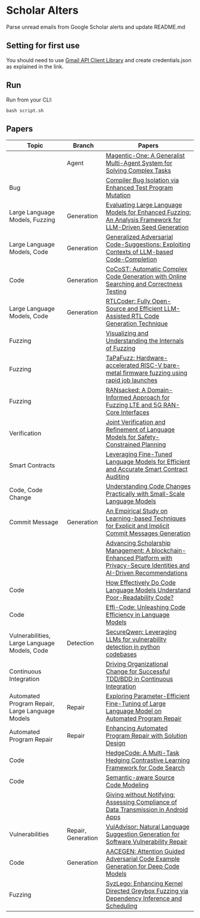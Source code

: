 # Scholar Alters
Parse unread emails from Google Scholar alerts and update README.md

## Setting for first use
You should need to use [Gmail API Client Library](https://developers.google.com/gmail/api/quickstart/python) and create
credentials.json as explained in the link.

## Run
Run from your CLI:
```
bash script.sh
```
## Papers

| Topic | Branch | Papers |
| --- | --- | --- |
|  | Agent | [Magentic-One: A Generalist Multi-Agent System for Solving Complex Tasks](https://scholar.google.com/scholar_url?url=https://arxiv.org/pdf/2411.04468&hl=en&sa=X&d=1807972415751015871&ei=P-40Z-zkBce16rQPxs7MEQ&scisig=AFWwaebtID6OI4w0o48dGFIWowNE&oi=scholaralrt&hist=apJ4fD8AAAAJ:5778505219825515303:AFWwaeaDDOggOneW-z6K3HLjAzuP&html=&pos=0&folt=cit) |
| Bug |  | [Compiler Bug Isolation via Enhanced Test Program Mutation](https://scholar.google.com/scholar_url?url=https://dl.acm.org/doi/abs/10.1145/3691620.3695074&hl=vi&sa=X&d=9238796778170998323&ei=P-40Z_bUEpSv6rQPpZGj0AU&scisig=AFWwaebHHrnw_9Ps3azZ-bsUKvmV&oi=scholaralrt&hist=apJ4fD8AAAAJ:16065687014273664109:AFWwaeYpvD7V4gPm0ywHhNT6YvSk&html=&pos=0&folt=rel) |
| Large Language Models, Fuzzing | Generation | [Evaluating Large Language Models for Enhanced Fuzzing: An Analysis Framework for LLM-Driven Seed Generation](https://scholar.google.com/scholar_url?url=https://ieeexplore.ieee.org/iel8/6287639/10380310/10731701.pdf&hl=vi&sa=X&d=15667797005650966218&ei=P-40Z_bUEpSv6rQPpZGj0AU&scisig=AFWwaeZ-J_MwtyoIhus82pi1C67c&oi=scholaralrt&hist=apJ4fD8AAAAJ:16065687014273664109:AFWwaeYpvD7V4gPm0ywHhNT6YvSk&html=&pos=1&folt=rel) |
| Large Language Models, Code | Generation | [Generalized Adversarial Code-Suggestions: Exploiting Contexts of LLM-based Code-Completion](https://scholar.google.com/scholar_url?url=https://arxiv.org/pdf/2410.10526&hl=vi&sa=X&d=8181511584010151201&ei=P-40Z7XVDfOx6rQPmJ_XwQs&scisig=AFWwaeafTYUonQ09YqPjwpoGUk4n&oi=scholaralrt&hist=apJ4fD8AAAAJ:11355862984917483435:AFWwaeZvT_NNWQMu4_zZrEW644gW&html=&pos=0&folt=rel) |
| Code | Generation | [CoCoST: Automatic Complex Code Generation with Online Searching and Correctness Testing](https://scholar.google.com/scholar_url?url=https://aclanthology.org/2024.emnlp-main.1082.pdf&hl=vi&sa=X&d=10014682824026709434&ei=P-40Z7XVDfOx6rQPmJ_XwQs&scisig=AFWwaeYDY3U0JP_NiCKeBqfghBND&oi=scholaralrt&hist=apJ4fD8AAAAJ:11355862984917483435:AFWwaeZvT_NNWQMu4_zZrEW644gW&html=&pos=1&folt=rel) |
| Large Language Models, Code | Generation | [RTLCoder: Fully Open-Source and Efficient LLM-Assisted RTL Code Generation Technique](https://scholar.google.com/scholar_url?url=https://ieeexplore.ieee.org/abstract/document/10720939/&hl=vi&sa=X&d=240996782603775949&ei=P-40Z7XVDfOx6rQPmJ_XwQs&scisig=AFWwaeY1Ovbc8o7FGQQDSUJD4qWi&oi=scholaralrt&hist=apJ4fD8AAAAJ:11355862984917483435:AFWwaeZvT_NNWQMu4_zZrEW644gW&html=&pos=2&folt=rel) |
| Fuzzing |  | [Visualizing and Understanding the Internals of Fuzzing](https://scholar.google.com/scholar_url?url=https://dl.acm.org/doi/pdf/10.1145/3691620.3695284&hl=en&sa=X&d=3196985981642554813&ei=P-40Z62FDOG86rQP-8id0AQ&scisig=AFWwaeai-p48T7pVc75-XO_xIAVi&oi=scholaralrt&hist=apJ4fD8AAAAJ:11137134570824175991:AFWwaeZJgvZkFmSwNlRigHvrI7d8&html=&pos=0&folt=rel) |
| Fuzzing |  | [TaPaFuzz: Hardware-accelerated RISC-V bare-metal firmware fuzzing using rapid job launches](https://scholar.google.com/scholar_url?url=https://www.sciencedirect.com/science/article/pii/S138376212400225X&hl=en&sa=X&d=11707971653932749245&ei=P-40Z62FDOG86rQP-8id0AQ&scisig=AFWwaeaFOC5km6ZyuBqsubAdbNRs&oi=scholaralrt&hist=apJ4fD8AAAAJ:11137134570824175991:AFWwaeZJgvZkFmSwNlRigHvrI7d8&html=&pos=1&folt=rel) |
| Fuzzing |  | [RANsacked: A Domain-Informed Approach for Fuzzing LTE and 5G RAN-Core Interfaces](https://scholar.google.com/scholar_url?url=https://nathanielbennett.com/publications/ransacked.pdf&hl=en&sa=X&d=11230534430628479900&ei=P-40Z62FDOG86rQP-8id0AQ&scisig=AFWwaeaIO5HvN--uCUhvqqB6PNRn&oi=scholaralrt&hist=apJ4fD8AAAAJ:11137134570824175991:AFWwaeZJgvZkFmSwNlRigHvrI7d8&html=&pos=3&folt=rel) |
| Verification |  | [Joint Verification and Refinement of Language Models for Safety-Constrained Planning](https://scholar.google.com/scholar_url?url=https://arxiv.org/pdf/2410.14865&hl=en&sa=X&d=9752132239755285061&ei=P-40Z73CD6jB6rQPz6rGiQM&scisig=AFWwaebC_9gB3RvXQObIeZUTgrJT&oi=scholaralrt&hist=apJ4fD8AAAAJ:11631047573362457156:AFWwaeYhbBKL65h4pzyKCNru3s-R&html=&pos=0&folt=rel) |
| Smart Contracts |  | [Leveraging Fine-Tuned Language Models for Efficient and Accurate Smart Contract Auditing](https://scholar.google.com/scholar_url?url=https://arxiv.org/pdf/2410.13918&hl=en&sa=X&d=1930181031675207985&ei=P-40Z73CD6jB6rQPz6rGiQM&scisig=AFWwaebape6o0xec97bloVjsrH4f&oi=scholaralrt&hist=apJ4fD8AAAAJ:11631047573362457156:AFWwaeYhbBKL65h4pzyKCNru3s-R&html=&pos=1&folt=rel) |
| Code, Code Change |  | [Understanding Code Changes Practically with Small-Scale Language Models](https://scholar.google.com/scholar_url?url=https://dl.acm.org/doi/abs/10.1145/3691620.3694999&hl=en&sa=X&d=9145288900814984675&ei=P-40Z73CD6jB6rQPz6rGiQM&scisig=AFWwaeZKdA54FinM26b6XDJjvaR5&oi=scholaralrt&hist=apJ4fD8AAAAJ:11631047573362457156:AFWwaeYhbBKL65h4pzyKCNru3s-R&html=&pos=2&folt=rel) |
| Commit Message | Generation | [An Empirical Study on Learning-based Techniques for Explicit and Implicit Commit Messages Generation](https://scholar.google.com/scholar_url?url=https://dl.acm.org/doi/abs/10.1145/3691620.3695025&hl=en&sa=X&d=644387494081582993&ei=P-40Z73CD6jB6rQPz6rGiQM&scisig=AFWwaeaW-F2AEYoDsTm90LJ7A3mD&oi=scholaralrt&hist=apJ4fD8AAAAJ:11631047573362457156:AFWwaeYhbBKL65h4pzyKCNru3s-R&html=&pos=3&folt=rel) |
|  |  | [Advancing Scholarship Management: A blockchain-Enhanced Platform with Privacy-Secure Identities and AI-Driven Recommendations](https://scholar.google.com/scholar_url?url=https://ieeexplore.ieee.org/iel8/6287639/6514899/10734124.pdf&hl=en&sa=X&d=18027256436870309644&ei=P-40Z4a2CoiCy9YP4Mv8gAQ&scisig=AFWwaebHK4yBA91hXFK7yIYKyNtm&oi=scholaralrt&hist=apJ4fD8AAAAJ:10695555881282652625:AFWwaeakbu5Ta3HmdjfVean1AXL4&html=&pos=0&folt=cit) |
| Code |  | [How Effectively Do Code Language Models Understand Poor-Readability Code?](https://scholar.google.com/scholar_url?url=https://guxd.github.io/papers/hu2024ase-poorcodesumeval.pdf&hl=en&sa=X&d=4746267297747684651&ei=P-40Z6P7E_7Ey9YP0ILI2Qo&scisig=AFWwaeb3JzyRNjoPuVgvYpvxu5jx&oi=scholaralrt&hist=apJ4fD8AAAAJ:16488056128958629805:AFWwaeZVy5biUXZBZUZeh3-Oz0_I&html=&pos=0&folt=rel) |
| Code |  | [Effi-Code: Unleashing Code Efficiency in Language Models](https://scholar.google.com/scholar_url?url=https://arxiv.org/pdf/2410.10209&hl=en&sa=X&d=1109691509604134053&ei=P-40Z6P7E_7Ey9YP0ILI2Qo&scisig=AFWwaebZo9dlnJQoK-tmCtwbWQPC&oi=scholaralrt&hist=apJ4fD8AAAAJ:16488056128958629805:AFWwaeZVy5biUXZBZUZeh3-Oz0_I&html=&pos=1&folt=rel) |
| Vulnerabilities, Large Language Models, Code | Detection | [SecureQwen: Leveraging LLMs for vulnerability detection in python codebases](https://scholar.google.com/scholar_url?url=https://www.sciencedirect.com/science/article/pii/S0167404824004565&hl=en&sa=X&d=9860232816074901719&ei=P-40Z8yZEaS-y9YPv4yW6QM&scisig=AFWwaeYpKS0J00hu_VEjV02J-1kw&oi=scholaralrt&hist=apJ4fD8AAAAJ:15725322226479601129:AFWwaeYp-8wbw5OHTjoCHLP43E0V&html=&pos=0&folt=rel) |
| Continuous Integration |  | [Driving Organizational Change for Successful TDD/BDD in Continuous Integration](https://scholar.google.com/scholar_url?url=https://www.researchgate.net/profile/Charles-Paul-8/publication/385351831_Driving_Organizational_Change_for_Successful_TDDBDD_in_Continuous_Integration/links/672141705852dd723c9ca90c/Driving-Organizational-Change-for-Successful-TDD-BDD-in-Continuous-Integration.pdf&hl=en&sa=X&d=13540256296429399388&ei=P-40Z8yZEaS-y9YPv4yW6QM&scisig=AFWwaeYq1mm1WDTY63NpWIXFfFNy&oi=scholaralrt&hist=apJ4fD8AAAAJ:15725322226479601129:AFWwaeYp-8wbw5OHTjoCHLP43E0V&html=&pos=1&folt=rel) |
| Automated Program Repair, Large Language Models | Repair | [Exploring Parameter-Efficient Fine-Tuning of Large Language Model on Automated Program Repair](https://scholar.google.com/scholar_url?url=https://dl.acm.org/doi/abs/10.1145/3691620.3695066&hl=en&sa=X&d=18109280530866880416&ei=P-40Z_edB8y_y9YPzt6E4Aw&scisig=AFWwaebYRI4adAJZ0PjuM24l1q7P&oi=scholaralrt&hist=apJ4fD8AAAAJ:6234092987365270793:AFWwaeZHIN6aK_iU38VPuuMoYcVu&html=&pos=1&folt=rel) |
| Automated Program Repair | Repair | [Enhancing Automated Program Repair with Solution Design](https://scholar.google.com/scholar_url?url=https://dl.acm.org/doi/abs/10.1145/3691620.3695537&hl=en&sa=X&d=13028260361472785750&ei=P-40Z_edB8y_y9YPzt6E4Aw&scisig=AFWwaeZjrWC_TWZHgIVTVlvhSl7O&oi=scholaralrt&hist=apJ4fD8AAAAJ:6234092987365270793:AFWwaeZHIN6aK_iU38VPuuMoYcVu&html=&pos=2&folt=rel) |
| Code |  | [HedgeCode: A Multi-Task Hedging Contrastive Learning Framework for Code Search](https://scholar.google.com/scholar_url?url=https://www.computer.org/csdl/proceedings-article/icse/2025/056900a089/215aWvGs9qM&hl=en&sa=X&d=14339817199433974407&ei=P-40Z_DiCL616rQP-8Dk4A0&scisig=AFWwaeYlwrlnpxeV38Azja5VD4Jm&oi=scholaralrt&hist=apJ4fD8AAAAJ:8900472388513427833:AFWwaeZM7Y6I9R2ROVLnk31jdyVz&html=&pos=0&folt=rel) |
| Code |  | [Semantic-aware Source Code Modeling](https://scholar.google.com/scholar_url?url=https://dl.acm.org/doi/abs/10.1145/3691620.3695605&hl=en&sa=X&d=4391629442730112506&ei=P-40Z_DiCL616rQP-8Dk4A0&scisig=AFWwaebbYgEJfkp9yTREFimKohS0&oi=scholaralrt&hist=apJ4fD8AAAAJ:8900472388513427833:AFWwaeZM7Y6I9R2ROVLnk31jdyVz&html=&pos=2&folt=rel) |
|  |  | [Giving without Notifying: Assessing Compliance of Data Transmission in Android Apps](https://scholar.google.com/scholar_url?url=https://dl.acm.org/doi/abs/10.1145/3691620.3695528&hl=en&sa=X&d=11834734774687926078&ei=P-40Z_DiCL616rQP-8Dk4A0&scisig=AFWwaeab2p2nPJ3j1E-VkPJ3_Yy9&oi=scholaralrt&hist=apJ4fD8AAAAJ:8900472388513427833:AFWwaeZM7Y6I9R2ROVLnk31jdyVz&html=&pos=3&folt=rel) |
| Vulnerabilities | Repair, Generation | [VulAdvisor: Natural Language Suggestion Generation for Software Vulnerability Repair](https://scholar.google.com/scholar_url?url=https://dl.acm.org/doi/abs/10.1145/3691620.3695555&hl=en&sa=X&d=14949893090613565344&ei=P-40Z_DiCL616rQP-8Dk4A0&scisig=AFWwaeZqo9JE1Pxf0b6nZJ1KxHo3&oi=scholaralrt&hist=apJ4fD8AAAAJ:8900472388513427833:AFWwaeZM7Y6I9R2ROVLnk31jdyVz&html=&pos=5&folt=rel) |
| Code | Generation | [AACEGEN: Attention Guided Adversarial Code Example Generation for Deep Code Models](https://scholar.google.com/scholar_url?url=https://dl.acm.org/doi/abs/10.1145/3691620.3695500&hl=en&sa=X&d=4172545057229686892&ei=P-40Z_DiCL616rQP-8Dk4A0&scisig=AFWwaeZO5t6RYMOg5ye368kG_9uR&oi=scholaralrt&hist=apJ4fD8AAAAJ:8900472388513427833:AFWwaeZM7Y6I9R2ROVLnk31jdyVz&html=&pos=6&folt=rel) |
| Fuzzing |  | [SyzLego: Enhancing Kernel Directed Greybox Fuzzing via Dependency Inference and Scheduling](https://scholar.google.com/scholar_url?url=https://link.springer.com/chapter/10.1007/978-3-031-75757-0_9&hl=en&sa=X&d=11498884688610991450&ei=P-40Z_DiCL616rQP-8Dk4A0&scisig=AFWwaeZ3fXt342j4VncggDE1XtSg&oi=scholaralrt&hist=apJ4fD8AAAAJ:8900472388513427833:AFWwaeZM7Y6I9R2ROVLnk31jdyVz&html=&pos=7&folt=rel) |
